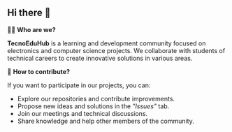## Hi there 👋

🙋‍♂️ **Who are we?**

**TecnoEduHub** is a learning and development community focused on electronics and computer science projects. We collaborate with students of technical careers to create innovative solutions in various areas.

🌈 **How to contribute?**

If you want to participate in our projects, you can:

- Explore our repositories and contribute improvements.
- Propose new ideas and solutions in the *"Issues"* tab.
- Join our meetings and technical discussions.
- Share knowledge and help other members of the community.
